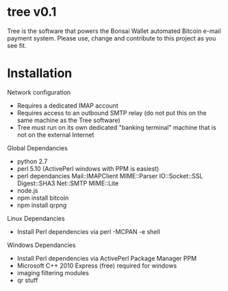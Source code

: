 tree v0.1
====

Tree is the software that powers the Bonsai Wallet automated Bitcoin e-mail payment system. Please use, change and contribute to this project as you see fit.

Installation
====

Network configuration
* Requires a dedicated IMAP account
* Requires access to an outbound SMTP relay (do not put this on the same machine as the Tree software)
* Tree must run on its own dedicated "banking terminal" machine that is not on the external Internet

Global Dependancies
* python 2.7
* perl 5.10 (ActivePerl windows with PPM is easiest)
* perl dependancies
  Mail::IMAPClient
  MIME::Parser
  IO::Socket::SSL
  Digest::SHA3
  Net::SMTP
  MIME::Lite
* node.js
* npm install bitcoin
* npm install qrpng

Linux Dependancies
* Install Perl dependencies via perl -MCPAN -e shell

Windows Dependancies
* Install Perl dependencies via ActivePerl Package Manager PPM
* Microsoft C++ 2010 Express (free) required for windows
* imaging filtering modules
* qr stuff
